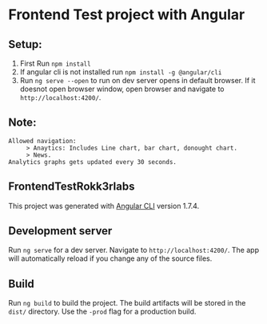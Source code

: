 # Frontend Test project with Angular
## Setup:
1. First Run `npm install`
2. If angular cli is not installed run `npm install -g @angular/cli`
3. Run `ng serve --open` to run on dev server opens in default browser. If it doesnot open browser window, open browser and navigate to `http://localhost:4200/`.
## Note:
    Allowed navigation:
         > Anaytics: Includes Line chart, bar chart, donought chart.
         > News.
    Analytics graphs gets updated every 30 seconds.

## FrontendTestRokk3rlabs

This project was generated with [Angular CLI](https://github.com/angular/angular-cli) version 1.7.4.

## Development server

Run `ng serve` for a dev server. Navigate to `http://localhost:4200/`. The app will automatically reload if you change any of the source files.


## Build

Run `ng build` to build the project. The build artifacts will be stored in the `dist/` directory. Use the `-prod` flag for a production build.
